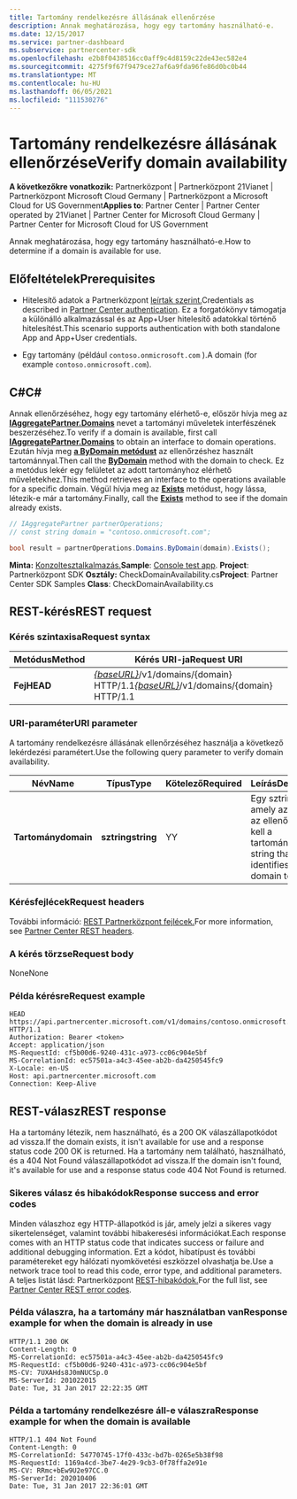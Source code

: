 ```yaml
---
title: Tartomány rendelkezésre állásának ellenőrzése
description: Annak meghatározása, hogy egy tartomány használható-e.
ms.date: 12/15/2017
ms.service: partner-dashboard
ms.subservice: partnercenter-sdk
ms.openlocfilehash: e2b8f0438516cc0aff9c4d8159c22de43ec582e4
ms.sourcegitcommit: 4275f9f67f9479ce27af6a9fda96fe86d0bc0b44
ms.translationtype: MT
ms.contentlocale: hu-HU
ms.lasthandoff: 06/05/2021
ms.locfileid: "111530276"
---
```

# <a name="verify-domain-availability"></a><span data-ttu-id="f7363-103">Tartomány rendelkezésre állásának ellenőrzése</span><span class="sxs-lookup"><span data-stu-id="f7363-103">Verify domain availability</span></span>

<span data-ttu-id="f7363-104">**A következőkre vonatkozik:** Partnerközpont | Partnerközpont 21Vianet | Partnerközpont Microsoft Cloud Germany | Partnerközpont a Microsoft Cloud for US Government</span><span class="sxs-lookup"><span data-stu-id="f7363-104">**Applies to**: Partner Center | Partner Center operated by 21Vianet | Partner Center for Microsoft Cloud Germany | Partner Center for Microsoft Cloud for US Government</span></span>

<span data-ttu-id="f7363-105">Annak meghatározása, hogy egy tartomány használható-e.</span><span class="sxs-lookup"><span data-stu-id="f7363-105">How to determine if a domain is available for use.</span></span>

## <a name="prerequisites"></a><span data-ttu-id="f7363-106">Előfeltételek</span><span class="sxs-lookup"><span data-stu-id="f7363-106">Prerequisites</span></span>

- <span data-ttu-id="f7363-107">Hitelesítő adatok a Partnerközpont [leírtak szerint.](partner-center-authentication.md)</span><span class="sxs-lookup"><span data-stu-id="f7363-107">Credentials as described in [Partner Center authentication](partner-center-authentication.md).</span></span> <span data-ttu-id="f7363-108">Ez a forgatókönyv támogatja a különálló alkalmazással és az App+User hitelesítő adatokkal történő hitelesítést.</span><span class="sxs-lookup"><span data-stu-id="f7363-108">This scenario supports authentication with both standalone App and App+User credentials.</span></span>

- <span data-ttu-id="f7363-109">Egy tartomány (például `contoso.onmicrosoft.com` ).</span><span class="sxs-lookup"><span data-stu-id="f7363-109">A domain (for example `contoso.onmicrosoft.com`).</span></span>

## <a name="c"></a><span data-ttu-id="f7363-110">C\#</span><span class="sxs-lookup"><span data-stu-id="f7363-110">C\#</span></span>

<span data-ttu-id="f7363-111">Annak ellenőrzéséhez, hogy egy tartomány elérhető-e, először hívja meg az [**IAggregatePartner.Domains**](/dotnet/api/microsoft.store.partnercenter.ipartner.domains) nevet a tartományi műveletek interfészének beszerzéséhez.</span><span class="sxs-lookup"><span data-stu-id="f7363-111">To verify if a domain is available, first call [**IAggregatePartner.Domains**](/dotnet/api/microsoft.store.partnercenter.ipartner.domains) to obtain an interface to domain operations.</span></span> <span data-ttu-id="f7363-112">Ezután hívja meg [**a ByDomain metódust**](/dotnet/api/microsoft.store.partnercenter.domains.idomaincollection.bydomain) az ellenőrzéshez használt tartománnyal.</span><span class="sxs-lookup"><span data-stu-id="f7363-112">Then call the [**ByDomain**](/dotnet/api/microsoft.store.partnercenter.domains.idomaincollection.bydomain) method with the domain to check.</span></span> <span data-ttu-id="f7363-113">Ez a metódus lekér egy felületet az adott tartományhoz elérhető műveletekhez.</span><span class="sxs-lookup"><span data-stu-id="f7363-113">This method retrieves an interface to the operations available for a specific domain.</span></span> <span data-ttu-id="f7363-114">Végül hívja meg az [**Exists**](/dotnet/api/microsoft.store.partnercenter.domains.idomain.exists) metódust, hogy lássa, létezik-e már a tartomány.</span><span class="sxs-lookup"><span data-stu-id="f7363-114">Finally, call the [**Exists**](/dotnet/api/microsoft.store.partnercenter.domains.idomain.exists) method to see if the domain already exists.</span></span>

``` csharp
// IAggregatePartner partnerOperations;
// const string domain = "contoso.onmicrosoft.com";

bool result = partnerOperations.Domains.ByDomain(domain).Exists();
```

<span data-ttu-id="f7363-115">**Minta:** [Konzoltesztalkalmazás.](console-test-app.md)</span><span class="sxs-lookup"><span data-stu-id="f7363-115">**Sample**: [Console test app](console-test-app.md).</span></span> <span data-ttu-id="f7363-116">**Project**: Partnerközpont SDK **Osztály:** CheckDomainAvailability.cs</span><span class="sxs-lookup"><span data-stu-id="f7363-116">**Project**: Partner Center SDK Samples **Class**: CheckDomainAvailability.cs</span></span>

## <a name="rest-request"></a><span data-ttu-id="f7363-117">REST-kérés</span><span class="sxs-lookup"><span data-stu-id="f7363-117">REST request</span></span>

### <a name="request-syntax"></a><span data-ttu-id="f7363-118">Kérés szintaxisa</span><span class="sxs-lookup"><span data-stu-id="f7363-118">Request syntax</span></span>

| <span data-ttu-id="f7363-119">Metódus</span><span class="sxs-lookup"><span data-stu-id="f7363-119">Method</span></span>   | <span data-ttu-id="f7363-120">Kérés URI-ja</span><span class="sxs-lookup"><span data-stu-id="f7363-120">Request URI</span></span>                                                              |
|----------|--------------------------------------------------------------------------|
| <span data-ttu-id="f7363-121">**Fej**</span><span class="sxs-lookup"><span data-stu-id="f7363-121">**HEAD**</span></span> | <span data-ttu-id="f7363-122">[*{baseURL}*](partner-center-rest-urls.md)/v1/domains/{domain} HTTP/1.1</span><span class="sxs-lookup"><span data-stu-id="f7363-122">[*{baseURL}*](partner-center-rest-urls.md)/v1/domains/{domain} HTTP/1.1</span></span> |

### <a name="uri-parameter"></a><span data-ttu-id="f7363-123">URI-paraméter</span><span class="sxs-lookup"><span data-stu-id="f7363-123">URI parameter</span></span>

<span data-ttu-id="f7363-124">A tartomány rendelkezésre állásának ellenőrzéséhez használja a következő lekérdezési paramétert.</span><span class="sxs-lookup"><span data-stu-id="f7363-124">Use the following query parameter to verify domain availability.</span></span>

| <span data-ttu-id="f7363-125">Név</span><span class="sxs-lookup"><span data-stu-id="f7363-125">Name</span></span>       | <span data-ttu-id="f7363-126">Típus</span><span class="sxs-lookup"><span data-stu-id="f7363-126">Type</span></span>       | <span data-ttu-id="f7363-127">Kötelező</span><span class="sxs-lookup"><span data-stu-id="f7363-127">Required</span></span> | <span data-ttu-id="f7363-128">Leírás</span><span class="sxs-lookup"><span data-stu-id="f7363-128">Description</span></span>                                   |
|------------|------------|----------|-----------------------------------------------|
| <span data-ttu-id="f7363-129">**Tartomány**</span><span class="sxs-lookup"><span data-stu-id="f7363-129">**domain**</span></span> | <span data-ttu-id="f7363-130">**sztring**</span><span class="sxs-lookup"><span data-stu-id="f7363-130">**string**</span></span> | <span data-ttu-id="f7363-131">Y</span><span class="sxs-lookup"><span data-stu-id="f7363-131">Y</span></span>        | <span data-ttu-id="f7363-132">Egy sztring, amely azonosítja az ellenőriznie kell a tartományt.</span><span class="sxs-lookup"><span data-stu-id="f7363-132">A string that identifies the domain to check.</span></span> |

### <a name="request-headers"></a><span data-ttu-id="f7363-133">Kérésfejlécek</span><span class="sxs-lookup"><span data-stu-id="f7363-133">Request headers</span></span>

<span data-ttu-id="f7363-134">További információ: [REST Partnerközpont fejlécek.](headers.md)</span><span class="sxs-lookup"><span data-stu-id="f7363-134">For more information, see [Partner Center REST headers](headers.md).</span></span>

### <a name="request-body"></a><span data-ttu-id="f7363-135">A kérés törzse</span><span class="sxs-lookup"><span data-stu-id="f7363-135">Request body</span></span>

<span data-ttu-id="f7363-136">None</span><span class="sxs-lookup"><span data-stu-id="f7363-136">None</span></span>

### <a name="request-example"></a><span data-ttu-id="f7363-137">Példa kérésre</span><span class="sxs-lookup"><span data-stu-id="f7363-137">Request example</span></span>

```http
HEAD https://api.partnercenter.microsoft.com/v1/domains/contoso.onmicrosoft.com HTTP/1.1
Authorization: Bearer <token>
Accept: application/json
MS-RequestId: cf5b00d6-9240-431c-a973-cc06c904e5bf
MS-CorrelationId: ec57501a-a4c3-45ee-ab2b-da4250545fc9
X-Locale: en-US
Host: api.partnercenter.microsoft.com
Connection: Keep-Alive
```

## <a name="rest-response"></a><span data-ttu-id="f7363-138">REST-válasz</span><span class="sxs-lookup"><span data-stu-id="f7363-138">REST response</span></span>

<span data-ttu-id="f7363-139">Ha a tartomány létezik, nem használható, és a 200 OK válaszállapotkódot ad vissza.</span><span class="sxs-lookup"><span data-stu-id="f7363-139">If the domain exists, it isn't available for use and a response status code 200 OK is returned.</span></span> <span data-ttu-id="f7363-140">Ha a tartomány nem található, használható, és a 404 Not Found válaszállapotkódot ad vissza.</span><span class="sxs-lookup"><span data-stu-id="f7363-140">If the domain isn't found, it's available for use and a response status code 404 Not Found is returned.</span></span>

### <a name="response-success-and-error-codes"></a><span data-ttu-id="f7363-141">Sikeres válasz és hibakódok</span><span class="sxs-lookup"><span data-stu-id="f7363-141">Response success and error codes</span></span>

<span data-ttu-id="f7363-142">Minden válaszhoz egy HTTP-állapotkód is jár, amely jelzi a sikeres vagy sikertelenséget, valamint további hibakeresési információkat.</span><span class="sxs-lookup"><span data-stu-id="f7363-142">Each response comes with an HTTP status code that indicates success or failure and additional debugging information.</span></span> <span data-ttu-id="f7363-143">Ezt a kódot, hibatípust és további paramétereket egy hálózati nyomkövetési eszközzel olvashatja be.</span><span class="sxs-lookup"><span data-stu-id="f7363-143">Use a network trace tool to read this code, error type, and additional parameters.</span></span> <span data-ttu-id="f7363-144">A teljes listát lásd: Partnerközpont [REST-hibakódok.](error-codes.md)</span><span class="sxs-lookup"><span data-stu-id="f7363-144">For the full list, see [Partner Center REST error codes](error-codes.md).</span></span>

### <a name="response-example-for-when-the-domain-is-already-in-use"></a><span data-ttu-id="f7363-145">Példa válaszra, ha a tartomány már használatban van</span><span class="sxs-lookup"><span data-stu-id="f7363-145">Response example for when the domain is already in use</span></span>

```http
HTTP/1.1 200 OK
Content-Length: 0
MS-CorrelationId: ec57501a-a4c3-45ee-ab2b-da4250545fc9
MS-RequestId: cf5b00d6-9240-431c-a973-cc06c904e5bf
MS-CV: 7UXAHds8J0mNUCSp.0
MS-ServerId: 201022015
Date: Tue, 31 Jan 2017 22:22:35 GMT
```

### <a name="response-example-for-when-the-domain-is-available"></a><span data-ttu-id="f7363-146">Példa a tartomány rendelkezésre áll-e válaszra</span><span class="sxs-lookup"><span data-stu-id="f7363-146">Response example for when the domain is available</span></span>

```http
HTTP/1.1 404 Not Found
Content-Length: 0
MS-CorrelationId: 54770745-17f0-433c-bd7b-0265e5b38f98
MS-RequestId: 1169a4cd-3be7-4e29-9cb3-0f78ffa2e91e
MS-CV: RRmc+bEw9U2e97CC.0
MS-ServerId: 202010406
Date: Tue, 31 Jan 2017 22:36:01 GMT
```
